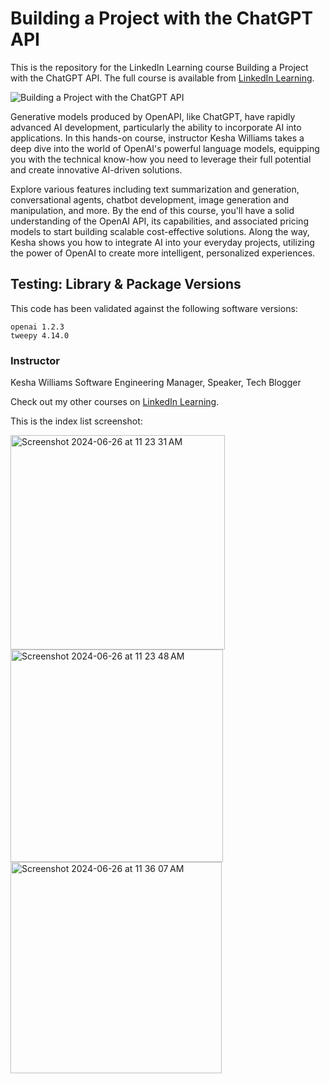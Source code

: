 # Building a Project with the ChatGPT API
This is the repository for the LinkedIn Learning course Building a Project with the ChatGPT API. The full course is available from [LinkedIn Learning][lil-course-url].

![Building a Project with the ChatGPT API][lil-thumbnail-url] 

Generative models produced by OpenAPI, like ChatGPT, have rapidly advanced AI development, particularly the ability to incorporate AI into applications. In this hands-on course, instructor Kesha Williams takes a deep dive into the world of OpenAI's powerful language models, equipping you with the technical know-how you need to leverage their full potential and create innovative AI-driven solutions.

Explore various features including text summarization and generation, conversational agents, chatbot development, image generation and manipulation, and more. By the end of this course, you'll have a solid understanding of the OpenAI API, its capabilities, and associated pricing models to start building scalable cost-effective solutions. Along the way, Kesha shows you how to integrate AI into your everyday projects, utilizing the power of OpenAI to create more intelligent, personalized experiences.

## Testing: Library & Package Versions
This code has been validated against the following software versions:
```
openai 1.2.3
tweepy 4.14.0
```

[0]: # (Replace these placeholder URLs with actual course URLs)

[lil-course-url]: https://www.linkedin.com/learning/building-a-project-with-the-chatgpt-api
[lil-thumbnail-url]: https://media.licdn.com/dms/image/D560DAQFcICjaYZlNsA/learning-public-crop_675_1200/0/1703108198308?e=2147483647&v=beta&t=tE_nvyhbB8yjb-DClHwc9ubDo19Z97lzZfgtH55V9uQ

### Instructor

Kesha Williams
Software Engineering Manager, Speaker, Tech Blogger
                            
                           
Check out my other courses on [LinkedIn Learning](https://www.linkedin.com/learning/instructors/kesha-williams).

This is the index list screenshot:


<img width="343" alt="Screenshot 2024-06-26 at 11 23 31 AM" src="https://github.com/bdmostafa/building-a-project-with-the-chatgpt-api-4484140/assets/62140337/acfd4724-7778-42dd-91ce-35b08c07fe13">

<img width="340" alt="Screenshot 2024-06-26 at 11 23 48 AM" src="https://github.com/bdmostafa/building-a-project-with-the-chatgpt-api-4484140/assets/62140337/41e71e59-6516-4db3-ad5f-92453799b6ad">

<img width="338" alt="Screenshot 2024-06-26 at 11 36 07 AM" src="https://github.com/bdmostafa/building-a-project-with-the-chatgpt-api-4484140/assets/62140337/4cd32514-d20d-4d65-8e38-e269830bc3a0">
